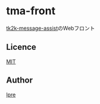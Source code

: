 tma-front
====

[tk2k-message-assist](https://github.com/lpre-ys/tk2k-message-assist/)のWebフロント

<!---
## Description

## Demo

## VS.

## Requirement

## Usage

## Install

## Contribution
-->

## Licence

[MIT](https://github.com/lpre-ys/tk2k-message-assist/blob/master/LICENSE)

## Author

[lpre](https://github.com/lpre-ys)
